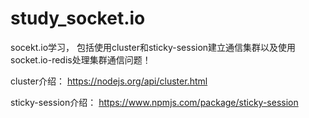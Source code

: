 # study_socket.io
socekt.io学习， 包括使用cluster和sticky-session建立通信集群以及使用socket.io-redis处理集群通信问题！

cluster介绍： https://nodejs.org/api/cluster.html

sticky-session介绍： https://www.npmjs.com/package/sticky-session
